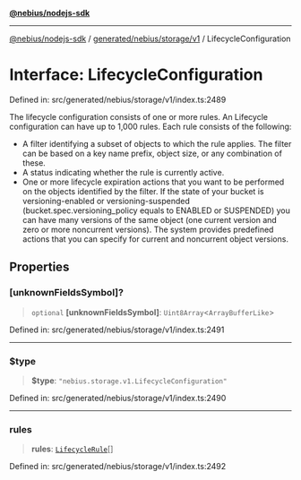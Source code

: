 [**@nebius/nodejs-sdk**](../../../../../README.md)

---

[@nebius/nodejs-sdk](../../../../../README.md) / [generated/nebius/storage/v1](../README.md) / LifecycleConfiguration

# Interface: LifecycleConfiguration

Defined in: src/generated/nebius/storage/v1/index.ts:2489

The lifecycle configuration consists of one or more rules.
An Lifecycle configuration can have up to 1,000 rules.
Each rule consists of the following:

- A filter identifying a subset of objects to which the rule applies.
  The filter can be based on a key name prefix, object size, or any combination of these.
- A status indicating whether the rule is currently active.
- One or more lifecycle expiration actions that you want to be performed on the objects
  identified by the filter. If the state of your bucket is versioning-enabled or versioning-suspended
  (bucket.spec.versioning_policy equals to ENABLED or SUSPENDED) you can have many versions of the same
  object (one current version and zero or more noncurrent versions). The system provides predefined actions
  that you can specify for current and noncurrent object versions.

## Properties

### \[unknownFieldsSymbol\]?

> `optional` **\[unknownFieldsSymbol\]**: `Uint8Array`\<`ArrayBufferLike`\>

Defined in: src/generated/nebius/storage/v1/index.ts:2491

---

### $type

> **$type**: `"nebius.storage.v1.LifecycleConfiguration"`

Defined in: src/generated/nebius/storage/v1/index.ts:2490

---

### rules

> **rules**: [`LifecycleRule`](LifecycleRule.md)[]

Defined in: src/generated/nebius/storage/v1/index.ts:2492
